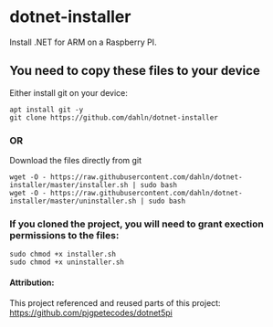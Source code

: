 # dotnet-installer
Install .NET for ARM on a Raspberry PI.

## You need to copy these files to your device
Either install git on your device:
```
apt install git -y
git clone https://github.com/dahln/dotnet-installer
```

### OR 
Download the files directly from git
```
wget -O - https://raw.githubusercontent.com/dahln/dotnet-installer/master/installer.sh | sudo bash
wget -O - https://raw.githubusercontent.com/dahln/dotnet-installer/master/uninstaller.sh | sudo bash
```


### If you cloned the project, you will need to grant exection permissions to the files:
```
sudo chmod +x installer.sh
sudo chmod +x uninstaller.sh
```


#### Attribution:
This project referenced and reused parts of this project: https://github.com/pjgpetecodes/dotnet5pi
